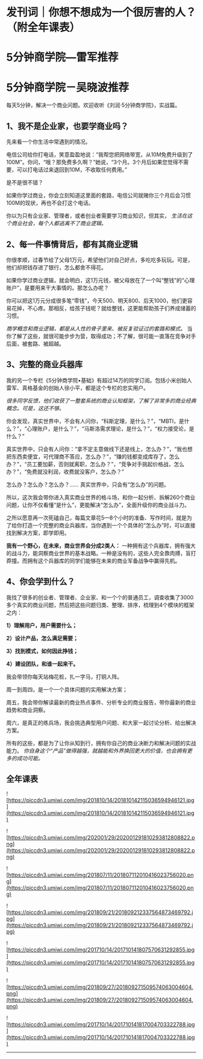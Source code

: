 # 发刊词｜你想不想成为一个很厉害的人？（附全年课表）

# 5分钟商学院—雷军推荐

# 5分钟商学院－吴晓波推荐

每天5分钟，解决一个商业问题。欢迎收听《刘润·5分钟商学院》，实战篇。

## 1、我不是企业家，也要学商业吗？

先来看一个你生活中常遇到的情况。

电信公司给你打电话，笑意盈盈地说：“我帮您把网络带宽，从10M免费升级到了100M”。你问，“哦？那免费多久啊？”她说，“3个月。3个月后如果您觉得不需要，可以打电话过来退回到10M，不收取任何费用。”

是不是很不错？

如果你学过商业，你会立刻知道这里面的套路，电信公司就赌你三个月后会习惯100M的现状，再也不会打这个电话。

你以为只有企业家、管理者，或者创业者需要学习商业知识，但其实， *生活在这个商业社会，每个人都逃离不了商业逻辑。*

## 2、每一件事情背后，都有其商业逻辑

你很孝顺，过春节给了父母1万元，希望他们对自己好点，多吃吃多玩玩。可是，他们却把钱存进了银行，怎么都舍不得花。

如果你学过商业逻辑，就会明白，这1万元钱，被父母放在了一个叫“整钱”的“心理账户”，是要用来干大事情的。那怎么办呢？

你可以把这1万元分成很多笔“零钱”，今天500、明天800、后天1000，他们更容易花掉，不心疼。那相反，给孩子钱呢？就给整钱，这更能帮助孩子们养成储蓄的习惯。

 *商学概念和商业逻辑，都是从人性的骨子里来、被反复验证过的套路和模式。* 当你了解了这些，就很可能步步为营，取得成功；不了解，很可能一直落在竞争对手后面，被套路、被超越。

## 3、完整的商业兵器库

我的另一个专栏《5分钟商学院•基础》有超过14万的同学订阅。包括小米创始人雷军、真格基金的创始人徐小平，都是这个专栏的忠实用户。

 *很多同学反馈，他们收获了一整套系统的商业认知框架，了解了非常多的商业经典概念。可是，这还不够。*

你会发现，真实世界中，不会有人问你，“科斯定理，是什么？”，“MBTI，是什么？”，“心理账户，是什么？”，“马斯洛需求理论，是什么？”，“权力接受论，是什么？”

真实世界中，只会有人问你：“拿不定主意做线下还是线上，怎么办？”，“我也想把东西卖便宜，可代理商不答应，怎么办？”，“赚的钱都变成库存了，怎么办？”，“员工要加薪，否则就离职，怎么办？”，“竞争对手挑起价格战，怎么办？”，“免费就没利润，收费就没客户，怎么办？”

怎么办？怎么办？怎么办？…… 真实世界中，只会有“怎么办”的问题。

所以，这次我会带你进入真实商业世界的格斗场，和你一起分析、拆解260个商业问题，让你不仅看懂“是什么”，更能解决“怎么办”，全面升级你的商业战斗力。

之所以愿意再一次死磕自己，每篇文章花5—8个小时的准备、写作时间，就是为了给你打造一个完整的商业兵器库，当你遇到一个个具体的“怎么办”时，可以直接找到解决方案，即学即用。

 **我有一个野心，在未来，商业世界会分成2类人：** 一种拥有这个兵器库，拥有强大的战斗力，能洞察商业世界的基本战略。一种是没有的，这些人完全靠肉搏，盲打莽撞。而拥有这个兵器库的同学们能够在未来的商业军备战争中赢得先机。

## 4、你会学到什么？

我找了很多的创业者、管理者、企业家、和一个个的普通员工，调查收集了3000多个真实的商业问题，然后把这些问题归类、整理、排序，梳理到4个模块的框架之内：

 **1）理解用户，用户需要什么；**

 **2）设计产品，怎么满足需要；**

 **3）找到模式，如何因此挣钱；**

 **4）建设团队，和谁一起来干。**

我会带领你每天站梅花桩，扎一字马，打铜人阵。

周一到周四，是一个一个具体问题的实用解决方案；

周五，我会带你解读最新的商业热点事件、分析专业的商业报告，带你最新的商业趋势和商业洞察。

周六，是真正的练兵场，我会挑选典型用户问题、和大家一起讨论分析、给出解决方案。

所有的这些，都是为了让你从知到行，拥有你自己的商业决断力和解决问题的实战能力。 *你自身这个“产品”做得越强，就越能和外界换回更大的价值，也会拥有更多的成功可能。*

## 全年课表

![https://piccdn3.umiwi.com/img/201810/14/201810142115036594946121.jpg](https://piccdn3.umiwi.com/img/201810/14/201810142115036594946121.jpg)

![https://piccdn3.umiwi.com/img/202001/29/202001291810293812808822.png](https://piccdn3.umiwi.com/img/202001/29/202001291810293812808822.png)

![https://piccdn3.umiwi.com/img/201807/11/201807112010416023756020.png](https://piccdn3.umiwi.com/img/201807/11/201807112010416023756020.png)

![https://piccdn3.umiwi.com/img/201809/21/201809212337564873469792.jpg](https://piccdn3.umiwi.com/img/201809/21/201809212337564873469792.jpg)

![https://piccdn3.umiwi.com/img/201710/14/201710141807570631292855.jpg](https://piccdn3.umiwi.com/img/201710/14/201710141807570631292855.jpg)

![https://piccdn3.umiwi.com/img/201809/27/201809271509574063004604.png](https://piccdn3.umiwi.com/img/201809/27/201809271509574063004604.png)

![https://piccdn3.umiwi.com/img/201710/14/201710141817004703322788.jpg](https://piccdn3.umiwi.com/img/201710/14/201710141817004703322788.jpg)

---

